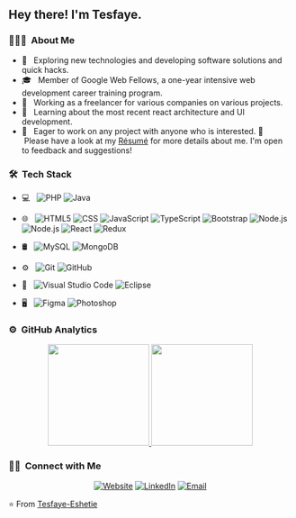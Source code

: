 
<h2> Hey there! I'm Tesfaye.</h2>

<h3> 👨🏻‍💻 &nbsp;About Me </h3>

- 🤔 &nbsp; Exploring new technologies and developing software solutions and quick hacks.
- 🎓 &nbsp; Member of Google Web Fellows, a one-year intensive web development career training program.
- 💼 &nbsp; Working as a freelancer for various companies on various projects.
- 🌱 &nbsp; Learning about the most recent react architecture and UI development.
- 👯 &nbsp; Eager to work on any project with anyone who is interested.
📄 &nbsp;Please have a look at my [Résumé](https://tesfayeeshetie.com/Resume_TESFAYE.pdf) for more details about me. I'm open to feedback and suggestions!

<h3> 🛠 &nbsp;Tech Stack</h3>

- 💻 &nbsp;
  ![PHP](https://img.shields.io/badge/-PHP-333333?style=flat&logo=PHP)
  ![Java](https://img.shields.io/badge/-Java-333333?style=flat&logo=Java&logoColor=007396)
- 🌐 &nbsp;
  ![HTML5](https://img.shields.io/badge/-HTML5-333333?style=flat&logo=HTML5)
  ![CSS](https://img.shields.io/badge/-CSS-333333?style=flat&logo=CSS3&logoColor=1572B6)
  ![JavaScript](https://img.shields.io/badge/-JavaScript-333333?style=flat&logo=javascript)
  ![TypeScript](https://img.shields.io/badge/-TypeScript-333333?style=flat&logo=TypeScript)
  ![Bootstrap](https://img.shields.io/badge/-Bootstrap-333333?style=flat&logo=bootstrap&logoColor=563D7C)
  ![Node.js](https://img.shields.io/badge/-Node.js-333333?style=flat&logo=node.js)
  ![Node.js](https://img.shields.io/badge/-Express-333333?style=flat&logo=express)
  ![React](https://img.shields.io/badge/-React-333333?style=flat&logo=react)
  ![Redux](https://img.shields.io/badge/-Redux-333333?style=flat&logo=redux)
- 🛢 &nbsp;
  ![MySQL](https://img.shields.io/badge/-MySQL-333333?style=flat&logo=mysql)
  ![MongoDB](https://img.shields.io/badge/-MongoDB-333333?style=flat&logo=mongodb)
- ⚙️ &nbsp;
  ![Git](https://img.shields.io/badge/-Git-333333?style=flat&logo=git)
  ![GitHub](https://img.shields.io/badge/-GitHub-333333?style=flat&logo=github)
- 🔧 &nbsp;
  ![Visual Studio Code](https://img.shields.io/badge/-Visual%20Studio%20Code-333333?style=flat&logo=visual-studio-code&logoColor=007ACC)
  ![Eclipse](https://img.shields.io/badge/-Eclipse-333333?style=flat&logo=eclipse-ide&logoColor=2C2255)

- 🖥 &nbsp;
  ![Figma](https://img.shields.io/badge/-Figma-333333?style=flat&logo=Figma)
  ![Photoshop](https://img.shields.io/badge/-Photoshop-333333?style=flat&logo=adobe-photoshop)

### ⚙️ &nbsp;GitHub Analytics

<p align="center">
<a href="https://github.com/Tesfaye-Eshetie">
  <img height="180em" src="https://github-readme-stats-eight-theta.vercel.app/api?username=Tesfaye-Eshetie&show_icons=true&theme=algolia&include_all_commits=true&count_private=true"/>
  <img height="180em" src="https://github-readme-stats-eight-theta.vercel.app/api/top-langs/?username=Tesfaye-Eshetie&layout=compact&langs_count=8&theme=algolia"/>
</a>
</p>

### 🤝🏻 &nbsp;Connect with Me

<p align="center">
<a href="https://tesfayeeshetie.com/"><img alt="Website" src="https://img.shields.io/badge/Website-www.tesfayeeshetie.com-blue?style=flat-square&logo=google-chrome"></a>
<a href="https://www.linkedin.com/in/tesfaye-eshetie-0945a1204/"><img alt="LinkedIn" src="https://img.shields.io/badge/LinkedIn-Tesfaye%20Eshetie-blue?style=flat-square&logo=linkedin"></a>
<a href="mailto:tesfayeeshetie19@gmail.com"><img alt="Email" src="https://img.shields.io/badge/Email-tesfayeeshetie19@gmail.com-blue?style=flat-square&logo=gmail"></a>
</p>

⭐️ From [Tesfaye-Eshetie](https://github.com/Tesfaye-Eshetie)
